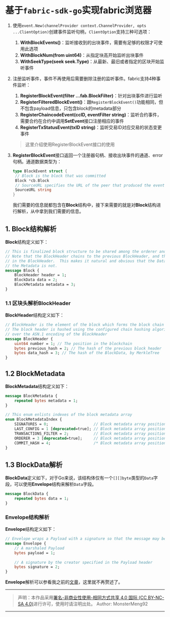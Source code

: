 # 基于`fabric-sdk-go`实现fabric浏览器

1. 使用`event.New(channelProvider context.ChannelProvider, opts ...ClientOption)`创建事件监听句柄，`ClientOption`支持三种可选项：

   1. **WithBlockEvents()**：监听接收到的出块事件，需要有足够的权限才可使用此选项
   2. **WithBlockNum(from uint64)**：从指定块高开始监听出块事件
   3. **WithSeekType(seek seek.Type)**：从最新、最旧或者指定的区块开始监听事件

2. 注册监听事件，事件不再使用后需要删除注册的监听事件。fabric支持4种事件监听：

   1. **RegisterBlockEvent(filter ...fab.BlockFilter)**：针对出块事件进行监听
   2. **RegisterFilteredBlockEvent()**：跟`RegisterBlockEvent()`功能相同，但不包含payload信息，只包含block的metadata部分
   3. **RegisterChaincodeEvent(ccID, eventFilter string)**：监听合约事件，需要合约在合约中调用**SetEvent**接口注册相应的事件
   4. **RegisterTxStatusEvent(txID string)**：监听交易ID对应交易的状态变更事件

   > 这里介绍使用RegisterBlockEvent接口的使用

3. **RegisterBlockEvent**接口返回一个注册器句柄、接收出块事件的通道、error句柄。通道数据类型为：

   ```go
   type BlockEvent struct {
   	// Block is the block that was committed
   	Block *cb.Block
   	// SourceURL specifies the URL of the peer that produced the event
   	SourceURL string
   }
   ```

   我们需要的信息就都包含在**Block**结构中，接下来需要的就是对**Block**结构进行解析，从中拿到我们需要的信息。

## 1. Block结构解析

**Block**结构定义如下：

```protobuf
// This is finalized block structure to be shared among the orderer and peer
// Note that the BlockHeader chains to the previous BlockHeader, and the BlockData hash is embedded
// in the BlockHeader.  This makes it natural and obvious that the Data is included in the hash, but
// the Metadata is not.
message Block {
    BlockHeader header = 1;
    BlockData data = 2;
    BlockMetadata metadata = 3;
}
```

### 1.1 区块头解析BlockHeader

**BlockHeader**结构定义如下：

```protobuf
// BlockHeader is the element of the block which forms the block chain
// The block header is hashed using the configured chain hashing algorithm
// over the ASN.1 encoding of the BlockHeader
message BlockHeader {
    uint64 number = 1; // The position in the blockchain
    bytes previous_hash = 2; // The hash of the previous block header
    bytes data_hash = 3; // The hash of the BlockData, by MerkleTree
}
```

## 1.2 BlockMetadata

**BlockMetadata**结构定义如下：

```protobuf
message BlockMetadata {
    repeated bytes metadata = 1;
}
   
// This enum enlists indexes of the block metadata array
enum BlockMetadataIndex {
    SIGNATURES = 0;                    // Block metadata array position for block signatures
    LAST_CONFIG = 1 [deprecated=true]; // Block metadata array position to store last configuration block sequence number
    TRANSACTIONS_FILTER = 2;           // Block metadata array position to store serialized bit array filter of invalid transactions
    ORDERER = 3 [deprecated=true];     // Block metadata array position to store operational metadata for orderers
    COMMIT_HASH = 4;                   /* Block metadata array position to store the hash of TRANSACTIONS_FILTER State Updates,and the COMMIT_HASH of the previous block */
}
```

## 1.3 BlockData解析

**BlockData**定义如下，对于Go来说，该结构体仅有一个`[][]byte`类型的`Data`字段，可以使用**Envelope**结构来解析`Data`字段。

```protobuf
message BlockData {
    repeated bytes data = 1;
}
```

### Envelope结构解析

**Envelope**结构定义如下：

```protobuf
// Envelope wraps a Payload with a signature so that the message may be authenticated
message Envelope {
    // A marshaled Payload
    bytes payload = 1;
   
    // A signature by the creator specified in the Payload header
    bytes signature = 2;
}
```

**Envelope**解析可以参看我之前的[文章](https://www.cnblogs.com/lianshuiwuyi/p/14109406.html)，这里就不再赘述了。

---

> 声明：本作品采用[署名-非商业性使用-相同方式共享 4.0 国际 (CC BY-NC-SA 4.0)](https://creativecommons.org/licenses/by-nc-sa/4.0/deed.zh)进行许可，使用时请注明出处。
> Author: MonsterMeng92

---
